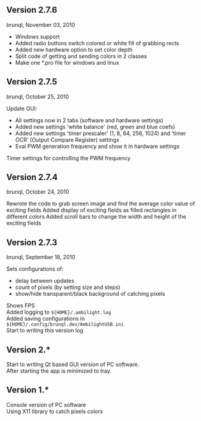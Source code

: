Version 2.7.6
-------------
brunql, November 03, 2010

* Windows support
* Added radio buttons switch colored or white fill of grabbing rects
* Added new hardware option to set color depth
* Split code of getting and sending colors in 2 classes
* Make one *.pro file for windows and linux

Version 2.7.5
-------------
brunql, October 25, 2010

Update GUI:

* All settings now in 2 tabs (software and hardware settings)
* Added new settings 'white balance' (red, green and blue coefs)
* Added new settings 'timer prescaler' (1, 8, 64, 256, 1024) and 'timer OCR' (Output Compare Register) settings
* Eval PWM generation frequency and show it in hardware settings

Timer settings for controlling the PWM frequency

Version 2.7.4
-------------
brunql, October 24, 2010

Rewrote the code to grab screen image and find the average color value of exciting fields
Added display of exciting fields as filled rectangles in different colors
Added scroll bars to change the width and height of the exciting fields

Version 2.7.3
-------------
brunql, September 18, 2010

Sets configurations of:

* delay between updates
* count of pixels (by setting size and steps)
* show/hide transparent/black background of catching pixels

Shows FPS   
Added logging to `${HOME}/.ambilight.log`   
Added saving configurations in `${HOME}/.config/brunql.dev/AmbilightUSB.ini`   
Start to writing this version log  


Version 2.*
-----------
Start to writing Qt based GUI version of PC software.  
After starting the app is minimized to tray.  


Version 1.*
-----------
Console version of PC software  
Using X11 library to catch pixels colors  
